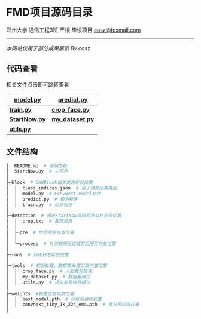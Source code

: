 # FMD项目源码目录

郑州大学 通信工程3班 严根 毕设项目 cosz@foxmail.com

--------------------------------------------------

*本网站仅用于部分成果展示  By cosz*

## 代码查看

相关文件点击即可跳转查看



| [**model.py**](https://infwolad.github.io/FMD/code/model)    | [**predict.py**](https://infwolad.github.io/FMD/code/predict) |
| ------------------------------------------------------------ | ------------------------------------------------------------ |
| [**train.py**](https://infwolad.github.io/FMD/code/train)    | [**crop_face.py**](https://infwolad.github.io/FMD/code/crop_face) |
| [**StartNow.py**](https://infwolad.github.io/FMD/code/startnow) | [**my_dataset.py**](https://infwolad.github.io/FMD/code/my_dataset) |
| [**utils.py**](https://infwolad.github.io/FMD/code/utils)    |                                                              |



## 文件结构

```python
│  README.md  # 说明文档
│  StartNow.py  # 主程序
│          
├─block  # CNNBlock相关文件存放位置
│  │  class_indices.json  # 用于储存分类类别
│  │  model.py  # ConvNeXt model文件
│  │  predict.py  # 预测程序
│  │  train.py  # 训练程序
│          
├─detection  # 通过StartNow调用检测文件存放位置
│  │  crop.txt  # 裁剪信息
│  │  
│  ├─pre  # 检测视频存放位置
│  │      
│  └─process  # 检测视频经过裁剪后图片存放位置
│          
├─runs  # 训练日志存放位置
│           
├─tools  # 视频处理、数据集处理工具存放位置
│  │  crop_face.py  # 人脸裁剪模块
│  │  my_dataset.py  # 数据集模块
│  │  utils.py  # 损失率等信息模块
│          
├─weights  #权重信息存放位置
│  │  best_model.pth  # 训练后最优权重
│  │  convnext_tiny_1k_224_ema.pth  # 官方预训练权重
│          
```

